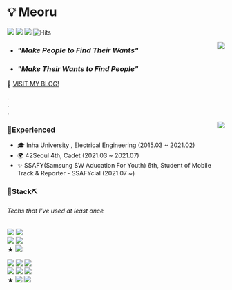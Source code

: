 # 💡 Meoru


 <a href="https://meoru-tech.tistory.com/" target="_blank"><img src="https://img.shields.io/badge/Tistory-AA6555?style=flat-square&logo=Blogger&logoColor=white"/></a> <a href="mailto:sangilyoon.dev@gmail.com" target="_blank"><img src="https://img.shields.io/badge/Gmail-534533?style=flat-square&logo=Gmail&logoColor=white"/></a> <a href="https://github.com/sangilyoon-dev" target="_blank"><img src="https://img.shields.io/badge/GitHub-181717?style=flat-square&logo=GitHub&logoColor=white"/></a> ![Hits](https://hits.seeyoufarm.com/api/count/incr/badge.svg?url=https%3A%2F%2Fgithub.com%2Fsangilyoon-dev&count_bg=%23EFBEC1&title_bg=%234F4D48&icon=&icon_color=%23E7E7E7&title=hits&edge_flat=false)  
   
  <img align='right' src = "https://github-readme-stats.vercel.app/api?username=sangilyoon-dev&show_icons=true&theme=flag-india">  
  
 

 - ### **_"Make People to Find Their Wants"_**  

 - ### **_"Make Their Wants to Find People"_**  
 
 
  👀 <a href="https://meoru-tech.tistory.com/" target="_blank">VISIT MY BLOG!</a>  
 
 .  
 .  
 .  
 
  <img align='right' src="http://mazassumnida.wtf/api/v2/generate_badge?boj=tkddlfdl1111">  

  
 ### 🚗**Experienced**  
 - 🎓 Inha University , Electrical Engineering (2015.03 ~ 2021.02)
 - 🌍 42Seoul 4th, Cadet (2021.03 ~ 2021.07)
 - ✨ SSAFY(Samsung SW Aducation For Youth) 6th, Student of Mobile Track & Reporter - SSAFYcial (2021.07 ~)
  
 ### 🔨**Stack**⛏  
 ###### Techs that I've used at least once  
 <img src="https://img.shields.io/badge/MySQL-4479A1?style=flat-square&logo=MySQL&logoColor=white"/> <img src="https://img.shields.io/badge/Firebase-FFCA28?style=flat-square&logo=Firebase&logoColor=white"/>  
 <img src="https://img.shields.io/badge/Linux&Unix-FCC624?style=flat-square&logo=Linux&logoColor=white"/> <img src="https://img.shields.io/badge/ShellScript-123456?style=flat-square&logo=PowerShell&logoColor=white"/>  
 ★ <img src="https://img.shields.io/badge/Android Studio-42A666?style=flat-square&logo=Android&logoColor=white"/>  
  
  <img src="https://img.shields.io/badge/HTML5-E34F26?style=flat-square&logo=HTML5&logoColor=white"/> <img src="https://img.shields.io/badge/CSS3-1572B6?style=flat-square&logo=CSS3&logoColor=white"/> <img src="https://img.shields.io/badge/JavaScript-F7DF1E?style=flat-square&logo=JavaScript&logoColor=white"/>  
 <img src="https://img.shields.io/badge/C-A8B9CC?style=flat-square&logo=C&logoColor=white"/> <img src="https://img.shields.io/badge/C++-00599C?style=flat-square&logo=C++&logoColor=white"/> <img src="https://img.shields.io/badge/Python-3776AB?style=flat-square&logo=Python&logoColor=white"/>  
 ★ <img src="https://img.shields.io/badge/Java-007396?style=flat-square&logo=Java&logoColor=white"/> <img src="https://img.shields.io/badge/Kotlin-0095D5?style=flat-square&logo=Kotlin&logoColor=white"/>  
  

   
   



<!--
**sangilyoon-dev/sangilyoon-dev** is a ✨ _special_ ✨ repository because its `README.md` (this file) appears on your GitHub profile.
<a href="https://github.com/sangilyoon-dev" target="_blank"><img src="https://img.shields.io/badge/GitHub-181717?style=flat-square&logo=GitHub&logoColor=white"/></a>

Here are some ideas to get you started:
flag-india
- 🔭 I’m currently working on ...
- 🌱 I’m currently learning ...
- 👯 I’m looking to collaborate on ...
- 🤔 I’m looking for help with ...
- 💬 Ask me about ...
- 📫 How to reach me: ...
- 😄 Pronouns: ...
- ⚡ Fun fact: ...
-->
